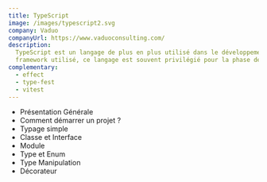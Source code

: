 ```yaml
---
title: TypeScript
image: /images/typescript2.svg
company: Vaduo
companyUrl: https://www.vaduoconsulting.com/
description:
  TypeScript est un langage de plus en plus utilisé dans le développement d'applications Web. Quelques soit le
  framework utilisé, ce langage est souvent privilégié pour la phase de développement.
complementary:
  - effect
  - type-fest
  - vitest
---
```


- Présentation Générale
- Comment démarrer un projet ?
- Typage simple
- Classe et Interface
- Module
- Type et Enum
- Type Manipulation
- Décorateur
